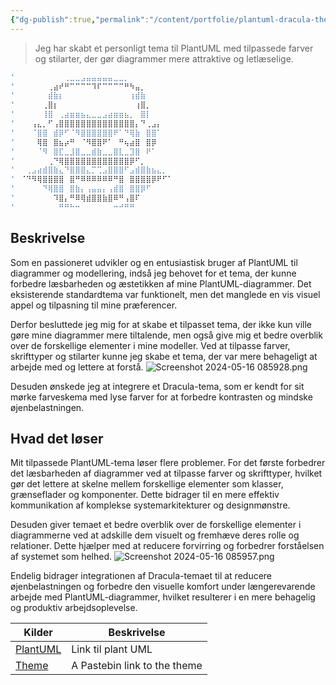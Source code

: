 ```yaml
---
{"dg-publish":true,"permalink":"/content/portfolie/plantuml-dracula-theme/","title":"Plantuml Dracula Theme","tags":["Portfolie"]}
---
```



> Jeg har skabt et personligt tema til PlantUML med tilpassede farver og
> stilarter, der gør diagrammer mere attraktive og letlæselige.

```bash
'⠀⠀⠀⠀⠀⠀⠀⠀⠀⢀⣀⣀⣠⣤⣤⣤⣤⣤⣀⣀⡀⠀⠀⠀⠀⠀⠀⠀⠀⠀
'⠀⠀⠀⠀⠀⠀⢀⣴⠞⠛⠉⠉⠉⠉⠹⠏⠉⠉⠉⠉⠛⠳⣤⡀⠀⠀⠀⠀⠀⠀
'⠀⠀⠀⠀⠀⠀⣾⣷⡆⠀⠀⠀⠀⠀⠀⠀⠀⠀⠀⠀⠀⢰⣾⣷⠀⠀⠀⠀⠀⠀
'⠀⠀⠀⠀⠀⢀⣿⡆⠀⠀⠀⠀⠀⠀⠀⠀⠀⠀⠀⠀⠀⠀⢰⣿⡀⠀⠀⠀⠀⠀
'⠀⠀⠀⠀⠀⢸⣿⠀⢀⣴⣶⣶⣦⣄⣀⣀⣠⣴⣶⣶⣦⡀⠀⣿⡇⠀⠀⠀⠀⠀
'⠀⠀⠀⢠⣄⡀⠋⢠⣿⣿⣿⣿⣿⣿⣿⣿⣿⣿⣿⣿⣿⣿⡄⠙⢀⣠⡄⠀⠀⠀
'⠀⠀⠀⠈⣿⣿⠀⣾⡿⠋⠈⠻⣿⣿⣿⣿⣿⣿⠟⠁⠙⢿⣷⠀⣿⣿⠁⠀⠀⠀
'⠀⠀⠀⠀⢿⣿⠀⣿⣦⡴⠛⠀⠈⠻⣿⣿⠟⠁⠀⠛⢦⣴⣿⠀⣿⡿⠀⠀⠀⠀
'⠀⠀⠀⠀⠈⠻⠀⣿⣏⣀⣸⣿⣀⣀⣾⣷⣀⣀⣿⣇⣀⣹⣿⠀⠟⠁⠀⠀⠀⠀
'⠀⠀⠀⠀⠀⠀⢀⠙⢿⣿⣿⣿⣿⣿⣿⣿⣿⣿⣿⣿⣿⡿⠋⡀⠀⠀⠀⠀⠀⠀
'⠀⠀⢀⣠⣴⣾⣿⣷⣄⠙⣿⣿⣿⣄⡉⢉⣠⣿⣿⣿⠋⣠⣾⣿⣷⣦⣄⡀⠀⠀
'⠀⠈⠙⠻⢿⣿⣿⣿⣿⠀⣿⠛⠿⠿⠿⠿⠿⠿⠛⣿⠀⣿⣿⣿⣿⡿⠟⠋⠁⠀
'⠀⠀⠀⠀⠀⠙⢿⣿⣿⠀⣿⣷⡄⢠⣤⣤⡄⢠⣾⣿⠀⣿⣿⡿⠋⠀⠀⠀⠀⠀
'⠀⠀⠀⠀⠀⠀⠀⠹⣿⡄⠛⠿⢿⣾⣿⣿⣷⣿⠿⠛⢠⣿⠏⠀⠀⠀⠀⠀⠀⠀
'⠀⠀⠀⠀⠀⠀⠀⠀⠛⠛⠓⠒⠀⠀⠀⠀⠀⠀⠒⠚⠛⠛⠀⠀⠀
```

## Beskrivelse

Som en passioneret udvikler og en entusiastisk bruger af PlantUML til
diagrammer og modellering, indså jeg behovet for et tema, der kunne
forbedre læsbarheden og æstetikken af mine PlantUML-diagrammer. Det
eksisterende standardtema var funktionelt, men det manglede en vis
visuel appel og tilpasning til mine præferencer.

Derfor besluttede jeg mig for at skabe et tilpasset tema, der ikke kun
ville gøre mine diagrammer mere tiltalende, men også give mig et bedre
overblik over de forskellige elementer i mine modeller. Ved at tilpasse
farver, skrifttyper og stilarter kunne jeg skabe et tema, der var mere
behageligt at arbejde med og lettere at forstå.
![Screenshot 2024-05-16 085928.png](/img/user/content/Images/Screenshot%202024-05-16%20085928.png)

Desuden ønskede jeg at integrere et Dracula-tema, som er kendt for sit mørke
farveskema med lyse farver for at forbedre kontrasten og mindske
øjenbelastningen.

## Hvad det løser

Mit tilpassede PlantUML-tema løser flere problemer. For det første forbedrer
det læsbarheden af diagrammer ved at tilpasse farver og skrifttyper, hvilket
gør det lettere at skelne mellem forskellige elementer som klasser, grænseflader
og komponenter. Dette bidrager til en mere effektiv kommunikation af komplekse
systemarkitekturer og designmønstre.

Desuden giver temaet et bedre overblik over de forskellige elementer i
diagrammerne ved at adskille dem visuelt og fremhæve deres rolle og relationer.
Dette hjælper med at reducere forvirring og forbedrer forståelsen af systemet
som helhed.
![Screenshot 2024-05-16 085957.png](/img/user/content/Images/Screenshot%202024-05-16%20085957.png)

Endelig bidrager integrationen af Dracula-temaet til at reducere
øjenbelastningen og forbedre den visuelle komfort under længerevarende arbejde
med PlantUML-diagrammer, hvilket resulterer i en mere behagelig og produktiv
arbejdsoplevelse.

| Kilder                                 | Beskrivelse                  |
| -------------------------------------- | ---------------------------- |
| [PlantUML](https://plantuml.com/)      | Link til plant UML           |
| [Theme](https://pastebin.com/e3Uv0SFC) | A Pastebin link to the theme |
